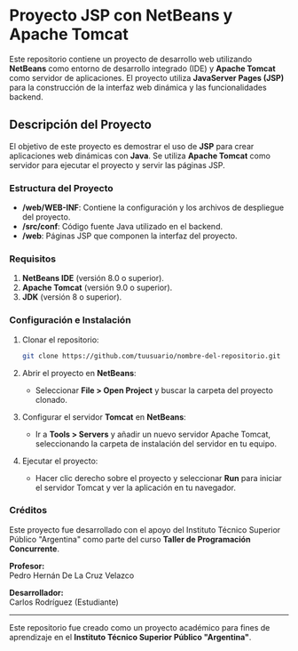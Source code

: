 # Proyecto JSP con NetBeans y Apache Tomcat

Este repositorio contiene un proyecto de desarrollo web utilizando **NetBeans** como entorno de desarrollo integrado (IDE) y **Apache Tomcat** como servidor de aplicaciones. El proyecto utiliza **JavaServer Pages (JSP)** para la construcción de la interfaz web dinámica y las funcionalidades backend.

## Descripción del Proyecto

El objetivo de este proyecto es demostrar el uso de **JSP** para crear aplicaciones web dinámicas con **Java**. Se utiliza **Apache Tomcat** como servidor para ejecutar el proyecto y servir las páginas JSP.

### Estructura del Proyecto

- **/web/WEB-INF**: Contiene la configuración y los archivos de despliegue del proyecto.
- **/src/conf**: Código fuente Java utilizado en el backend.
- **/web**: Páginas JSP que componen la interfaz del proyecto.
  
### Requisitos

1. **NetBeans IDE** (versión 8.0 o superior).
2. **Apache Tomcat** (versión 9.0 o superior).
3. **JDK** (versión 8 o superior).
   
### Configuración e Instalación

1. Clonar el repositorio:
    ```bash
    git clone https://github.com/tuusuario/nombre-del-repositorio.git
    ```

2. Abrir el proyecto en **NetBeans**:
    - Seleccionar **File > Open Project** y buscar la carpeta del proyecto clonado.

3. Configurar el servidor **Tomcat** en **NetBeans**:
    - Ir a **Tools > Servers** y añadir un nuevo servidor Apache Tomcat, seleccionando la carpeta de instalación del servidor en tu equipo.

4. Ejecutar el proyecto:
    - Hacer clic derecho sobre el proyecto y seleccionar **Run** para iniciar el servidor Tomcat y ver la aplicación en tu navegador.

### Créditos

Este proyecto fue desarrollado con el apoyo del Instituto Técnico Superior Público "Argentina" como parte del curso **Taller de Programación Concurrente**.

**Profesor:**  
Pedro Hernán De La Cruz Velazco

**Desarrollador:**  
Carlos Rodríguez (Estudiante)

---

Este repositorio fue creado como un proyecto académico para fines de aprendizaje en el **Instituto Técnico Superior Público "Argentina"**.
